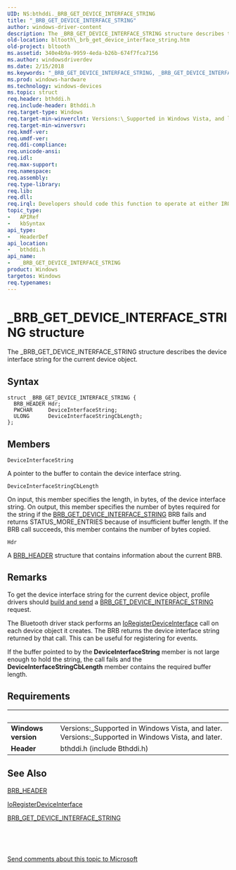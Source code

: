 ```yaml
---
UID: NS:bthddi._BRB_GET_DEVICE_INTERFACE_STRING
title: "_BRB_GET_DEVICE_INTERFACE_STRING"
author: windows-driver-content
description: The _BRB_GET_DEVICE_INTERFACE_STRING structure describes the device interface string for the current device object.
old-location: bltooth\_brb_get_device_interface_string.htm
old-project: bltooth
ms.assetid: 340e4b9a-9959-4eda-b26b-674f7fca7156
ms.author: windowsdriverdev
ms.date: 2/15/2018
ms.keywords: "_BRB_GET_DEVICE_INTERFACE_STRING, _BRB_GET_DEVICE_INTERFACE_STRING structure [Bluetooth Devices], bltooth._brb_get_device_interface_string, bth_structs_3d85c9ac-2714-4d6c-8a3e-f8908d8e5be9.xml, bthddi/_BRB_GET_DEVICE_INTERFACE_STRING"
ms.prod: windows-hardware
ms.technology: windows-devices
ms.topic: struct
req.header: bthddi.h
req.include-header: Bthddi.h
req.target-type: Windows
req.target-min-winverclnt: Versions:\_Supported in Windows Vista, and later.
req.target-min-winversvr: 
req.kmdf-ver: 
req.umdf-ver: 
req.ddi-compliance: 
req.unicode-ansi: 
req.idl: 
req.max-support: 
req.namespace: 
req.assembly: 
req.type-library: 
req.lib: 
req.dll: 
req.irql: Developers should code this function to operate at either IRQL = DISPATCH_LEVEL (if the callback   function does not access paged memory), or IRQL = PASSIVE_LEVEL (if the callback function must access   paged memory)
topic_type:
-	APIRef
-	kbSyntax
api_type:
-	HeaderDef
api_location:
-	bthddi.h
api_name:
-	_BRB_GET_DEVICE_INTERFACE_STRING
product: Windows
targetos: Windows
req.typenames: 
---
```


# _BRB_GET_DEVICE_INTERFACE_STRING structure
The _BRB_GET_DEVICE_INTERFACE_STRING structure describes the device interface string for the current
  device object.

## Syntax
````
struct _BRB_GET_DEVICE_INTERFACE_STRING {
  BRB_HEADER Hdr;
  PWCHAR     DeviceInterfaceString;
  ULONG      DeviceInterfaceStringCbLength;
};
````

## Members


`DeviceInterfaceString`

A pointer to the buffer to contain the device interface string.

`DeviceInterfaceStringCbLength`

On input, this member specifies the length, in bytes, of the device interface string. On output,
     this member specifies the number of bytes required for the string if the 
     <a href="https://msdn.microsoft.com/en-us/library/windows/hardware/ff536856">
     BRB_GET_DEVICE_INTERFACE_STRING</a> BRB fails and returns STATUS_MORE_ENTRIES because of insufficient
     buffer length. If the BRB call succeeds, this member contains the number of bytes copied.

`Hdr`

A 
     <a href="..\bthddi\ns-bthddi-_brb_header.md">BRB_HEADER</a> structure that contains information
     about the current BRB.

## Remarks
To get the device interface string for the current device object, profile drivers should 
    <a href="https://msdn.microsoft.com/53a692e7-9c71-4dca-9331-32ac97b94179">build and send</a> a 
    <a href="https://msdn.microsoft.com/en-us/library/windows/hardware/ff536856">
    BRB_GET_DEVICE_INTERFACE_STRING</a> request.

The Bluetooth driver stack performs an 
    <a href="..\wdm\nf-wdm-ioregisterdeviceinterface.md">IoRegisterDeviceInterface</a> call on
    each device object it creates. The BRB returns the device interface string returned by that call. This
    can be useful for registering for events.

If the buffer pointed to by the 
    <b>DeviceInterfaceString</b> member is not large enough to hold the string, the call fails and the 
    <b>DeviceInterfaceStringCbLength</b> member contains the required buffer length.

## Requirements
| &nbsp; | &nbsp; |
| ---- |:---- |
| **Windows version** | Versions:\_Supported in Windows Vista, and later. Versions:\_Supported in Windows Vista, and later. |
| **Header** | bthddi.h (include Bthddi.h) |

## See Also

<a href="..\bthddi\ns-bthddi-_brb_header.md">BRB_HEADER</a>



<a href="..\wdm\nf-wdm-ioregisterdeviceinterface.md">IoRegisterDeviceInterface</a>



<a href="https://msdn.microsoft.com/en-us/library/windows/hardware/ff536856">
   BRB_GET_DEVICE_INTERFACE_STRING</a>



 

 

<a href="mailto:wsddocfb@microsoft.com?subject=Documentation%20feedback [bltooth\bltooth]:%20_BRB_GET_DEVICE_INTERFACE_STRING structure%20 RELEASE:%20(2/15/2018)&amp;body=%0A%0APRIVACY STATEMENT%0A%0AWe use your feedback to improve the documentation. We don't use your email address for any other purpose, and we'll remove your email address from our system after the issue that you're reporting is fixed. While we're working to fix this issue, we might send you an email message to ask for more info. Later, we might also send you an email message to let you know that we've addressed your feedback.%0A%0AFor more info about Microsoft's privacy policy, see http://privacy.microsoft.com/en-us/default.aspx." title="Send comments about this topic to Microsoft">Send comments about this topic to Microsoft</a>